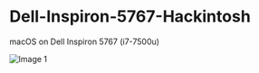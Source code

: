 # Dell-Inspiron-5767-Hackintosh
macOS on Dell Inspiron 5767 (i7-7500u)

![Image 1](../master/Pictures/neofetch.png?raw=true)
